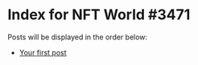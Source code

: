 # Index for NFT World #3471
Posts will be displayed in the order below:

- [Your first post](./001-first.md)

